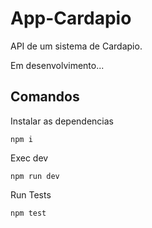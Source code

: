 # App-Cardapio

API de um sistema de Cardapio.

Em desenvolvimento...

## Comandos

Instalar as dependencias

```
npm i
```

Exec dev

```
npm run dev
```

Run Tests

```
npm test
```
